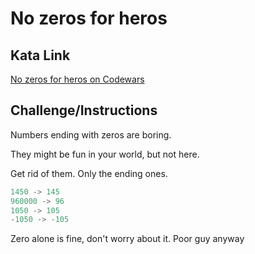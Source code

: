 # No zeros for heros

## Kata Link

[No zeros for heros on Codewars](https://www.codewars.com/kata/570a6a46455d08ff8d001002/train/python)

## Challenge/Instructions

Numbers ending with zeros are boring.

They might be fun in your world, but not here.

Get rid of them. Only the ending ones.

```python
1450 -> 145
960000 -> 96
1050 -> 105
-1050 -> -105
```

Zero alone is fine, don't worry about it. Poor guy anyway